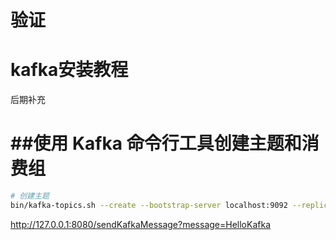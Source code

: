 # 验证

# kafka安装教程

后期补充

# ##使用 Kafka 命令行工具创建主题和消费组

```bash
# 创建主题
bin/kafka-topics.sh --create --bootstrap-server localhost:9092 --replication-factor 1 --partitions 1 --topic test-topic

```
http://127.0.0.1:8080/sendKafkaMessage?message=HelloKafka
